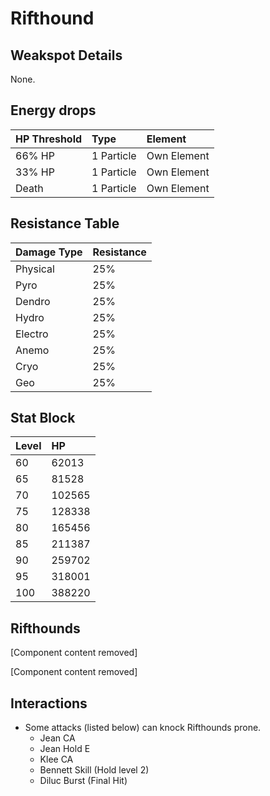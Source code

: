 # Rifthound

## Weakspot Details

None.

## Energy drops

| HP Threshold | Type       | Element     |
| :----------- | :--------- | :---------- |
| 66% HP       | 1 Particle | Own Element |
| 33% HP       | 1 Particle | Own Element |
| Death        | 1 Particle | Own Element |

## Resistance Table

| Damage Type | Resistance |
| :---------- | :--------- |
| Physical    | 25%        |
| Pyro        | 25%        |
| Dendro      | 25%        |
| Hydro       | 25%        |
| Electro     | 25%        |
| Anemo       | 25%        |
| Cryo        | 25%        |
| Geo         | 25%        |

## Stat Block

| Level | HP     |
| :---- | :----- |
| 60    | 62013  |
| 65    | 81528  |
| 70    | 102565 |
| 75    | 128338 |
| 80    | 165456 |
| 85    | 211387 |
| 90    | 259702 |
| 95    | 318001 |
| 100   | 388220 |

## Rifthounds

[Component content removed]

[Component content removed]


## Interactions

* Some attacks (listed below) can knock Rifthounds prone.
  * Jean CA
  * Jean Hold E
  * Klee CA
  * Bennett Skill (Hold level 2)
  * Diluc Burst (Final Hit)
